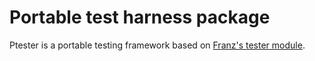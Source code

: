 # Portable test harness package

Ptester is a portable testing framework based on
[Franz's tester module](https://github.com/franzinc/tester).
